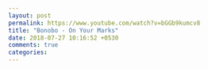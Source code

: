 ```yaml
---
layout: post
permalink: https://www.youtube.com/watch?v=bGGb9kumcv8
title: "Bonobo - On Your Marks"
date: 2018-07-27 10:16:52 +0530
comments: true
categories: 
---
```

